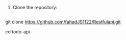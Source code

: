 1. Clone the repository:
   ```bash
   
 git clone https://github.com/fahadJS1122/Restfulapi.git

cd todo-api